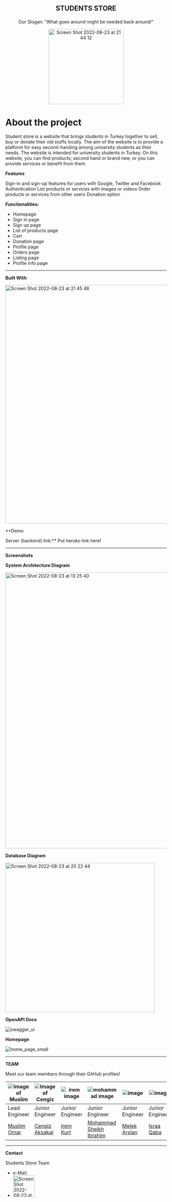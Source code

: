 ## <p align="center">STUDENTS STORE</p> 

<p align="center">Our Slogan: "What goes around might be needed back around!"</p>

<p align="center"><img width="235" alt="Screen Shot 2022-08-23 at 21 44 12" src="https://user-images.githubusercontent.com/89161696/186238707-1631d785-1c6c-4cb5-931b-bf328de5da16.png"></p>

# About the project

Student store is a website that brings students in Turkey together to sell, buy or donate their old stuffs locally. The aim of the website is to provide a platform for easy second-handing among university students as their needs. The website is intended for university students in Turkey. On this website, you can find products; second hand or brand new, or you can provide services or benefit from them.

**Features**

Sign-in and sign-up features for users with Google, Twitter and Facebook Authentication
List products or services with images or videos
Order products or services from other users 
Donation option

**Functionalities:**

- Homepage
- Sign in page 
- Sign up page
- List of products page
- Cart
- Donation page
- Profile page
- Orders page
- Listing page
- Profile info page

________________________________________________________________________________________________________________________________________________________

**Built With**

<img width="745" alt="Screen Shot 2022-08-23 at 21 45 48" src="https://user-images.githubusercontent.com/89161696/186238998-ac3b6260-90b6-4d28-84b6-19e79b62c4b2.png">


**Demo

Server (backend) link:** Put heroko link here!

________________________________________________________________________________________________________________________________________________________

**Screenshots**

**System Architecture Diagram**

<img width="862" alt="Screen Shot 2022-08-23 at 13 25 40" src="https://user-images.githubusercontent.com/89161696/186135353-1fc4bb8e-50fc-4fd3-a56a-5748e16386ce.png">

**Database Diagram**

<img width="467" alt="Screen Shot 2022-08-23 at 20 22 44" src="https://user-images.githubusercontent.com/89161696/186224371-0105984e-18f9-4e2f-a571-66418712bc37.png">

**OpenAPI Docs**

![swagger_ui](https://user-images.githubusercontent.com/89161696/186225450-9805d45b-701a-4df9-ae70-93ef78faca79.PNG)

**Homepage**

![home_page_small](https://user-images.githubusercontent.com/89161696/186228219-c3639c60-018e-474f-bdb8-6500276a0021.png)

________________________________________________________________________________________________________________________________________________________

**TEAM**

Meet our team members through their GitHub profiles!

| ![Image of Muslim](https://user-images.githubusercontent.com/89161696/186233695-397edd7b-5279-4094-b1e2-7f94166a6e64.png) 	| ![Image of Cengiz](https://user-images.githubusercontent.com/89161696/186232759-7f48b6f1-ce05-4488-a099-6c0137e9ebb0.png) 	| ![irem image](https://user-images.githubusercontent.com/89161696/186232432-981d71d8-f26f-4af8-8793-9f80f9612176.png) 	| ![mohammad image](https://user-images.githubusercontent.com/89161696/186235838-ffd9f6cd-86d8-4527-bf11-39b570d8d4a8.png) 	| ![image](https://user-images.githubusercontent.com/89161696/186234134-d3efdffe-aa81-44ef-ae00-c57fe6bd2cd8.png) 	| ![image](https://user-images.githubusercontent.com/89161696/186234858-ada2bf85-68f5-4ee3-a6ad-a97acfbb8e9c.png) 	|
|---------------------------------------------------------------------------------------------------------------------------	|---------------------------------------------------------------------------------------------------------------------------	|----------------------------------------------------------------------------------------------------------------------	|--------------------------------------------------------------------------------------------------------------------------	|-----------------------------------------------------------------------------------------------------------------	|-----------------------------------------------------------------------------------------------------------------	|
| Lead Engineer                                                                                                              	| Junior Engineer                                                                                                           	| Junior Engineer                                                                                                      	| Junior Engineer                                                                                                          	| Junior Engineer                                                                                                 	| Junior Engineer                                                                                                 	|
| [Muslim Omar ]( https://github.com/muslimomar )                                                                           	| [Cengiz Aksakal ]( https://github.com/cbaksakal )                                                                         	| [Irem Kurt ]( https://github.com/irem-kurt )                                                                         	| [Mohammad Sheikh Ibrahim ]( https://github.com/mohammadibrah )                                                           	| [Melek Arslan ]( https://github.com/melekarslan13 )                                                             	| [Israa Qaba ]( https://github.com/israaQaba )                                                                   	|


________________________________________________________________________________________________________________________________________________________

**Contact**

Students Store Team

- e-Mail: 
- [<img width="67" alt="Screen Shot 2022-08-23 at 21 36 02" src="https://user-images.githubusercontent.com/89161696/186237389-ead5c254-7bd0-44ff-a0d0-fa6b2bc01f34.png">](https://www.linkedin.com/school/re-coded/)

